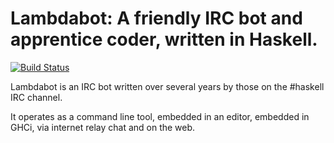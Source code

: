# Lambdabot: A friendly IRC bot and apprentice coder, written in Haskell.

[![Build Status](https://secure.travis-ci.org/lambdabot/lambdabot.svg)](http://travis-ci.org/lambdabot/lambdabot/)

Lambdabot is an IRC bot written over several years by those on the #haskell
IRC channel.

It operates as a command line tool, embedded in an editor, embedded in GHCi,
via internet relay chat and on the web.
